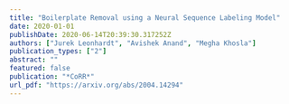 ```yaml
---
title: "Boilerplate Removal using a Neural Sequence Labeling Model"
date: 2020-01-01
publishDate: 2020-06-14T20:39:30.317252Z
authors: ["Jurek Leonhardt", "Avishek Anand", "Megha Khosla"]
publication_types: ["2"]
abstract: ""
featured: false
publication: "*CoRR*"
url_pdf: "https://arxiv.org/abs/2004.14294"
---
```


